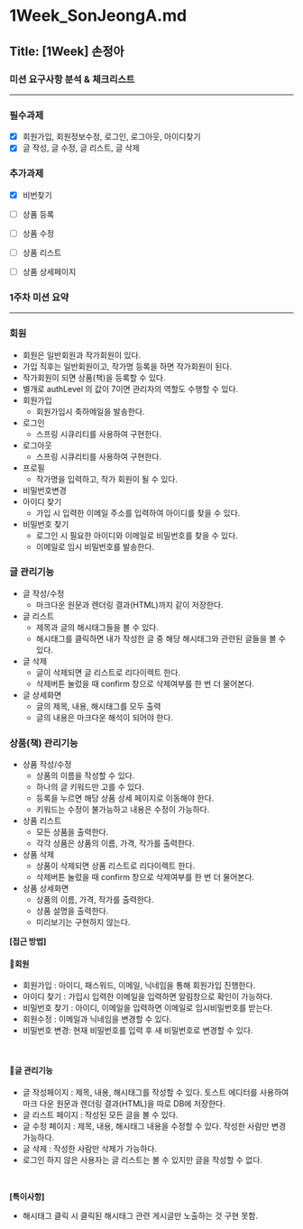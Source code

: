 # 1Week_SonJeongA.md

## Title: [1Week] 손정아

### 미션 요구사항 분석 & 체크리스트

---
### 필수과제
- [x] 회원가입, 회원정보수정, 로그인, 로그아웃, 아이디찾기
- [x] 글 작성, 글 수정, 글 리스트, 글 삭제

### 추가과제
- [x] 비번찾기
- [ ] 상품 등록
- [ ] 상품 수정
- [ ] 상품 리스트
- [ ] 상품 상세페이지


### 1주차 미션 요약

---

### **회원**

- 회원은 일반회원과 작가회원이 있다.
- 가입 직후는 일반회원이고, 작가명 등록을 하면 작가회원이 된다.
- 작가회원이 되면 상품(책)을 등록할 수 있다.
- 별개로 authLevel 의 값이 7이면 관리자의 역할도 수행할 수 있다.
- 회원가입
  - 회원가입시 축하메일을 발송한다.
- 로그인
  - 스프링 시큐리티를 사용하여 구현한다.
- 로그아웃
  - 스프링 시큐리티를 사용하여 구현한다.
- 프로필
  - 작가명을 입력하고, 작가 회원이 될 수 있다.
- 비밀번호변경
- 아이디 찾기
  - 가입 시 입력한 이메일 주소를 입력하여 아이디를 찾을 수 있다.
- 비밀번호 찾기
  - 로그인 시 필요한 아이디와 이메일로 비밀번호를 찾을 수 있다.
  - 이메일로 임시 비밀번호를 발송한다.

### **글 관리기능**

- 글 작성/수정
  - 마크다운 원문과 렌더링 결과(HTML)까지 같이 저장한다.
- 글 리스트
  - 제목과 글의 해시태그들을 볼 수 있다.
  - 해시태그를 클릭하면 내가 작성한 글 중 해당 해시태그와 관련된 글들을 볼 수 있다.
- 글 삭제
  - 글이 삭제되면 글 리스트로 리다이렉트 한다.
  - 삭제버튼 눌렀을 때 confirm 창으로 삭제여부를 한 번 더 물어본다.
- 글 상세화면
  - 글의 제목, 내용, 해시태그를 모두 출력
  - 글의 내용은 마크다운 해석이 되어야 한다.

### **상품(책) 관리기능**

- 상품 작성/수정
  - 상품의 이름을 작성할 수 있다.
  - 하나의 글 키워드만 고를 수 있다.
  - 등록을 누르면 해당 상품 상세 페이지로 이동해야 한다.
  - 키워드는 수정이 불가능하고 내용은 수정이 가능하다.
- 상품 리스트
  - 모든 상품을 출력한다.
  - 각각 상품은 상품의 이름, 가격, 작가를 출력한다.
- 상품 삭제
  - 상품이 삭제되면 상품 리스트로 리다이렉트 한다.
  - 삭제버튼 눌렀을 때 confirm 창으로 삭제여부를 한 번 더 물어본다.
- 상품 상세화면
  - 상품의 이름, 가격, 작가를 출력한다.
  - 상품 설명을 출력한다.
  - 미리보기는 구현하지 않는다.

**[접근 방법]**

#### **🔻회원**
- 회원가입 : 아이디, 패스워드, 이메일, 닉네임을 통해 회원가입 진행한다.
- 아이디 찾기 : 가입시 입력한 이메일을 입력하면 알림창으로 확인이 가능하다.
- 비밀번호 찾기 : 아이디, 이메일을 입력하면 이메일로 임시비밀번호를 받는다.
- 회원수정 : 이메일과 닉네임을 변경할 수 있다.
- 비밀번호 변경: 현재 비밀번호를 입력 후 새 비밀번호로 변경할 수 있다.

<br>

#### **🔻글 관리기능**
- 글 작성페이지 : 제목, 내용, 해시태그를 작성할 수 있다. 토스트 에디터를 사용하여 마크 다운 원문과 렌더링 결과(HTML)을 따로 DB에 저장한다.
- 글 리스트 페이지 : 작성된 모든 글을 볼 수 있다.
- 글 수정 페이지 : 제목, 내용, 해시태그 내용을 수정할 수 있다. 작성한 사람만 변경 가능하다.
- 글 삭제 : 작성한 사람만 삭제가 가능하다.
- 로그인 하지 않은 사용자는 글 리스트는 볼 수 있지만 글을 작성할 수 없다.

<br>

**[특이사항]**

- 해시태그 클릭 시 클릭된 해시태그 관련 게시글만 노출하는 것 구현 못함.